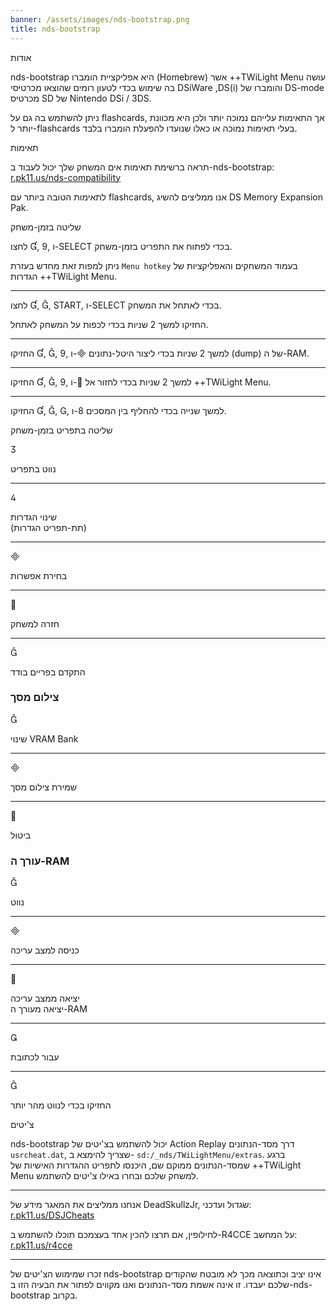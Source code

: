```yaml
---
banner: /assets/images/nds-bootstrap.png
title: nds-bootstrap
---
```


<div id="about" class="section-title">אודות</div>
<div class="section-body">
    <p>
        nds-bootstrap היא אפליקציית הומברו (Homebrew) אשר ++TWiLight Menu עושה בה שימוש בכדי לטעון רומים שהוצאו מכרטיסי DSiWare ,DS(i) והומברו של DS-mode מכרטיס SD של Nintendo DSi / 3DS.
    </p>
    <p>
        ניתן להשתמש בה גם על flashcards, אך התאימות עלייהם נמוכה יותר ולכן היא מכוונת יותר ל-flashcards בעלי תאימות נמוכה או כאלו שנועדו להפעלת הומברו בלבד.
    </p>
</div>

<div id="compatibility" class="section-title">תאימות</div>
<div class="section-body">
    <p>
        תראה ברשימת תאימות אים המשחק שלך יכול לעבוד ב-nds-bootstrap:
<br><a href="https://r.pk11.us/nds-compatibility">r.pk11.us/nds-compatibility</a>
    </p>
    <p>
        לתאימות הטובה ביותר עם flashcards, אנו ממליצים להשיג DS Memory Expansion Pak.
    </p>
</div>

<div id="controls" class="section-title">שליטה בזמן-משחק</div>
<div class="section-body">
    <p>
        לחצו &#xE004;, &#xE07A;, ו-SELECT בכדי לפתוח את התפריט בזמן-משחק.
    </p>
    <p>
        ניתן למפות זאת מחדש בעזרת <code>Menu hotkey</code> בעמוד המשחקים והאפליקציות של הגדרות ++TWiLight Menu.
    </p>
    <hr>
    <p>
        לחצו &#xE004;, &#xE005;, START, ו-SELECT בכדי לאתחל את המשחק.
    </p>
    <p>
        החזיקו למשך 2 שניות בכדי לכפות על המשחק לאתחל.
    </p>
    <hr>
    <p>
        החזיקו &#xE004;, &#xE005;, &#xE07A;, ו-&#xE000; למשך 2 שניות בכדי ליצור היטל-נתונים (dump) של ה-RAM.
    </p>
    <hr>
    <p>
        החזיקו &#xE004;, &#xE005;, &#xE07A;, ו-&#xE001; למשך 2 שניות בכדי לחזור אל ++TWiLight Menu.
    </p>
    <hr>
    <p>
        החזיקו &#xE004;, &#xE005;, &#xE002;, ו-&#xE079; למשך שנייה בכדי להחליף בין המסכים.
    </p>
</div>

<div id="menu-controls" class="section-title">שליטה בתפריט בזמן-משחק</div>
<div class="section-body">
    <div class="button-action-group">
        <p class="button-action button">&#xE07D;</p>
        <p class="button-action-text">נווט בתפריט</p>
    </div>
    <hr>
    <div class="button-action-group">
        <p class="button-action button">&#xE07E;</p>
        <p class="button-action-text">שינוי הגדרות<br>(תת-תפריט הגדרות)</p>
    </div>
    <hr>
    <div class="button-action-group">
        <p class="button-action button">&#xE000;</p>
        <p class="button-action-text">בחירת אפשרות</p>
    </div>
    <hr>
    <div class="button-action-group">
        <p class="button-action button">&#xE001;</p>
        <p class="button-action-text">חזרה למשחק</p>
    </div>
    <hr>
    <div class="button-action-group">
        <p class="button-action button">&#xE005;</p>
        <p class="button-action-text">התקדם בפריים בודד</p>
    </div>
    <h3>צילום מסך</h3>
    <div class="button-action-group">
        <p class="button-action button">&#xE006;</p>
        <p class="button-action-text">שינוי VRAM Bank</p>
    </div>
    <hr>
    <div class="button-action-group">
        <p class="button-action button">&#xE000;</p>
        <p class="button-action-text">שמירת צילום מסך</p>
    </div>
    <hr>
    <div class="button-action-group">
        <p class="button-action button">&#xE001;</p>
        <p class="button-action-text">ביטול</p>
    </div>
    <h3>עורך ה-RAM</h3>
    <div class="button-action-group">
        <p class="button-action button">&#xE006;</p>
        <p class="button-action-text">נווט</p>
    </div>
    <hr>
    <div class="button-action-group">
        <p class="button-action button">&#xE000;</p>
        <p class="button-action-text">כניסה למצב עריכה</p>
    </div>
    <hr>
    <div class="button-action-group">
        <p class="button-action button">&#xE001;</p>
        <p class="button-action-text">יציאה ממצב עריכה<br>יציאה מעורך ה-RAM</p>
    </div>
    <hr>
    <div class="button-action-group">
        <p class="button-action button">&#xE003;</p>
        <p class="button-action-text">עבור לכתובת</p>
    </div>
    <hr>
    <div class="button-action-group">
        <p class="button-action button">&#xE005;</p>
        <p class="button-action-text">החזיקו בכדי לנווט מהר יותר</p>
    </div>
</div>

<div id="cheats" class="section-title">צ'יטים</div>
<div class="section-body">
    <p>
        nds-bootstrap יכול להשתמש בצ'יטים של Action Replay דרך מסד-הנתונים <code>usrcheat.dat</code>, שצריך להימצא ב- <code>sd:/_nds/TWiLightMenu/extras</code>. ברגע שמסד-הנתונים ממוקם שם, היכנסו לתפריט ההגדרות האישיות של ++TWiLight Menu למשחק שלכם ובחרו באילו צ'יטים להשתמש.
    </p>
    <hr>
    <p>
        אנחנו ממליצים את המאגר מידע של DeadSkullzJr, שגדול ועדכני:<br><a href="https://r.pk11.us/DSJCheats">r.pk11.us/DSJCheats</a>
    </p>
    <p>
        לחילופין, אם תרצו להכין אחד בעצמכם תוכלו להשתמש ב-R4CCE על המחשב:<br><a href="https://r.pk11.us/r4cce">r.pk11.us/r4cce</a>
    </p>
    <hr>
    <p>
        זכרו שמימוש הצ'יטים של nds-bootstrap אינו יציב וכתוצאה מכך לא מובטח שהקודים שלכם יעבדו. זו אינה אשמת מסד-הנתונים ואנו מקווים לפתור את הבעיה הזו ב-nds-bootstrap בקרוב.
    </p>
</div>
